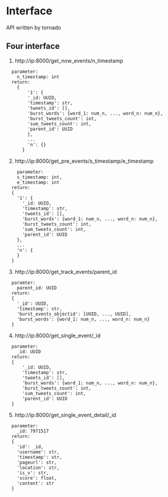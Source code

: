 # Interface
API written by tornado

## Four interface


1. http://ip:8000/get_now_events/n_timestamp
```
  parameter:
    n_timestamp: int
  return:
	{
		'1': {
		'_id: UUID,
		'timestamp': str,
		'tweets_id': [],
		'burst_words': {word_1: num_n, ..., word_n: num_n},
		'burst_tweets_count': int,
		'sum_tweets_count': int,
		'parent_id': UUID
		},
		...
		'n': {}
	  }
```
  
2. http://ip:8000/get_pre_events/s_timestamp/e_timestamp
```
	parameter:
    s_timestamp: int,
    e_timestamp: int
  return:
  {
    '1': {
      '_id: UUID,
      'timestamp': str,
      'tweets_id': [],
      'burst_words': {word_1: num_n, ..., word_n: num_n},
      'burst_tweets_count': int,
      'sum_tweets_count': int,
      'parent_id': UUID
    },
    ...
    'n': {
    }
  }
```

3. http://ip:8000/get_track_events/parent_id
```
  paramter:
    parent_id: UUID
  return:
  {
    '_id': UUID,
    'timestamp': str,
    'burst_events_objectid': [UUID, ..., UUID],
    'burst_words': {word_1: num_n, ..., word_n: num_n}
  }
```

4. http://ip:8000/get_single_event/_id
```
  parameter: 
    _id: UUID
  return:
  {
      '_id: UUID,
      'timestamp': str,
      'tweets_id': [],
      'burst_words': {word_1: num_n, ..., word_n: num_n},
      'burst_tweets_count': int,
      'sum_tweets_count': int,
      'parent_id': UUID
  }
``` 
 
5. http://ip:8000/get_single_event_detail/_id
```
  parameter: 
    _id: 7971517
  return:
  {
    'id': _id,
    'username': str,
    'timestamp': str,
    'pageurl': str,
    'location': str,
    'is_v': str,
    'score': float,
    'content': str
  }
```




  
  
  
  
  
  
